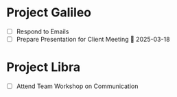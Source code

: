 # Project Galileo
- [ ] Respond to Emails
- [ ] Prepare Presentation for Client Meeting 📅 2025-03-18

# Project Libra
- [ ] Attend Team Workshop on Communication

